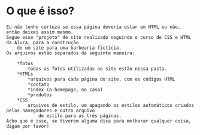 <!DOCTYPE html>
<html lang="en">
<head>
    <meta charset="UTF-8">
    <meta http-equiv="X-UA-Compatible" content="IE=edge">
    <meta name="viewport" content="width=device-width, initial-scale=1.0">
    <title>read.me</title>
</head>
<body>
    <h1>O que é isso?</h1>

    Eu não tenho certeza se essa página deveria estar em HTML ou não, então deixei assim mesmo.
    Segue esse "projeto" de site realizado seguindo o curso de CSS e HTML da Alura, para a construção 
        de um site para uma barbearia fictícia.
    Os arquivos estão separados da seguinte maneira:
    
        *fotos
            todas as fotos utilizadas no site estão nessa pasta.
        *HTMLs
            *arquivos para cada página do site, com os códigos HTML
            *contato
            *index (a homepage, no caso)
            *produtos
        *CSS
            arquivos de estilo, um apagando os estilos automáticos criados pelos navegadores e outro arquivo
                de estilo para as três páginas.
    Acho que é isso, se tiverem alguma dica para melhorar qualquer coisa, digam por favor!
</body>
</html>
